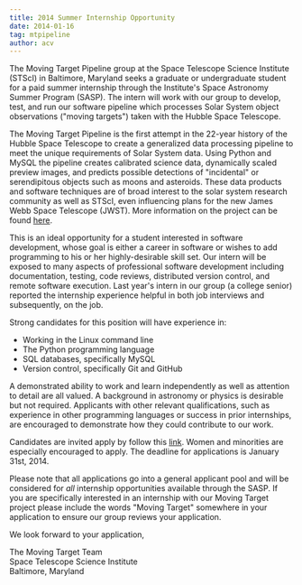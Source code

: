 ```yaml
---
title: 2014 Summer Internship Opportunity
date: 2014-01-16
tag: mtpipeline
author: acv
---
```


The Moving Target Pipeline group at the Space Telescope Science Institute (STScI) in Baltimore, Maryland seeks a graduate or undergraduate student for a paid summer internship through the Institute's Space Astronomy Summer Program (SASP). The intern will work with our group to develop, test, and run our software pipeline which processes Solar System object observations ("moving targets") taken with the Hubble Space Telescope.

The Moving Target Pipeline is the first attempt in the 22-year history of the Hubble Space Telescope to create a generalized data processing pipeline to meet the unique requirements of Solar System data. Using Python and MySQL the pipeline creates calibrated science data, dynamically scaled preview images, and predicts possible detections of "incidental" or serendipitous objects such as moons and asteroids. These data products and software techniques are of broad interest to the solar system research community as well as STScI, even influencing plans for the new James Webb Space Telescope (JWST). More information on the project can be found [here](http://acviana.github.io/posts/2013/mtpipeline-ddrf/).

This is an ideal opportunity for a student interested in software development, whose goal is either a career in software or wishes to add programming to his or her highly-desirable skill set. Our intern will be exposed to many aspects of professional software development including documentation, testing, code reviews, distributed version control, and remote software execution. Last year's intern in our group (a college senior) reported the internship experience helpful in both job interviews and subsequently, on the job.

Strong candidates for this position will have experience in:

 * Working in the Linux command line  
 * The Python programming language  
 * SQL databases, specifically MySQL  
 * Version control, specifically Git and GitHub  

A demonstrated ability to work and learn independently as well as attention to detail are all valued. A background in astronomy or physics is desirable but not required. Applicants with other relevant qualifications, such as experience in other programming languages or success in prior internships, are encouraged to demonstrate how they could contribute to our work.

Candidates are invited apply by follow this [link](http://www.stsci.edu/institute/smo/students/applications). Women and minorities are especially encouraged to apply. The deadline for applications is January 31st, 2014.

Please note that all applications go into a general applicant pool and will be considered for _all_  internship opportunities available through the SASP. If you are specifically interested in an internship with our Moving Target project please include the words "Moving Target" somewhere in your application to ensure our group reviews your application.

We look forward to your application,

The Moving Target Team  
Space Telescope Science Institute  
Baltimore, Maryland   
